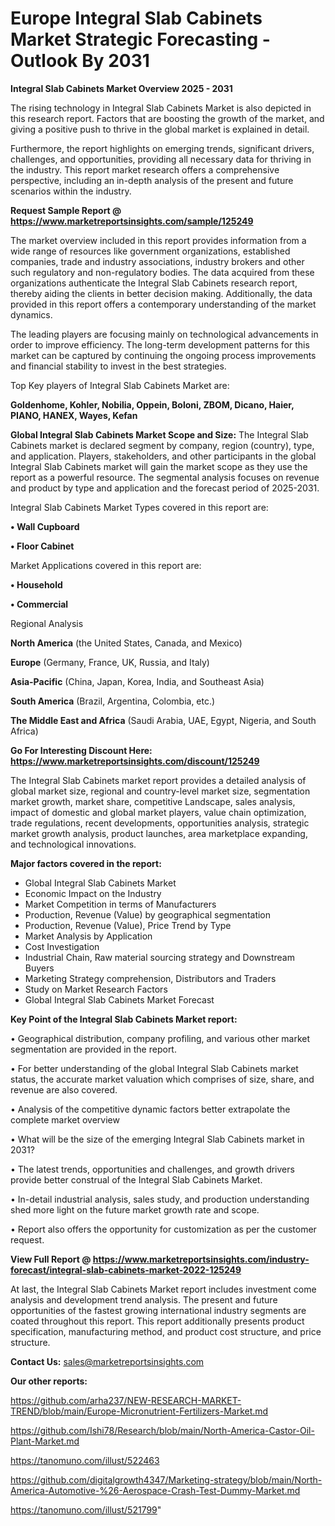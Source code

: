 # Europe Integral Slab Cabinets Market Strategic Forecasting - Outlook By 2031

<Strong> Integral Slab Cabinets Market Overview 2025 - 2031</strong>

The rising technology in Integral Slab Cabinets Market is also depicted in this research report. Factors that are boosting the growth of the market, and giving a positive push to thrive in the global market is explained in detail.

Furthermore, the report highlights on emerging trends, significant drivers, challenges, and opportunities, providing all necessary data for thriving in the industry. This report market research offers a comprehensive perspective, including an in-depth analysis of the present and future scenarios within the industry.

<strong>Request Sample Report @ <a href=https://www.marketreportsinsights.com/sample/125249>https://www.marketreportsinsights.com/sample/125249</a></strong>

The market overview included in this report provides information from a wide range of resources like government organizations, established companies, trade and industry associations, industry brokers and other such regulatory and non-regulatory bodies. The data acquired from these organizations authenticate the Integral Slab Cabinets research report, thereby aiding the clients in better decision making. Additionally, the data provided in this report offers a contemporary understanding of the market dynamics.

The leading players are focusing mainly on technological advancements in order to improve efficiency. The long-term development patterns for this market can be captured by continuing the ongoing process improvements and financial stability to invest in the best strategies.

Top Key players of Integral Slab Cabinets Market are:

<strong>Goldenhome, Kohler, Nobilia, Oppein, Boloni, ZBOM, Dicano, Haier, PIANO, HANEX, Wayes, Kefan</strong>

<strong><b>Global Integral Slab Cabinets Market Scope and Size:</b></strong>
The Integral Slab Cabinets market is declared segment by company, region (country), type, and application. Players, stakeholders, and other participants in the global Integral Slab Cabinets market will gain the market scope as they use the report as a powerful resource. The segmental analysis focuses on revenue and product by type and application and the forecast period of 2025-2031.

Integral Slab Cabinets Market Types covered in this report are:

<strong>• Wall Cupboard

• Floor Cabinet</strong>

Market Applications covered in this report are:

<strong>• Household

• Commercial</strong> 

Regional Analysis

<strong>North America</strong> (the United States, Canada, and Mexico)

<strong>Europe</strong> (Germany, France, UK, Russia, and Italy)

<strong>Asia-Pacific</strong> (China, Japan, Korea, India, and Southeast Asia)

<strong>South America</strong> (Brazil, Argentina, Colombia, etc.)

<strong>The Middle East and Africa</strong> (Saudi Arabia, UAE, Egypt, Nigeria, and South Africa)

<strong>Go For Interesting Discount Here: <a href=https://www.marketreportsinsights.com/discount/125249>https://www.marketreportsinsights.com/discount/125249</a></strong>

The Integral Slab Cabinets market report provides a detailed analysis of global market size, regional and country-level market size, segmentation market growth, market share, competitive Landscape, sales analysis, impact of domestic and global market players, value chain optimization, trade regulations, recent developments, opportunities analysis, strategic market growth analysis, product launches, area marketplace expanding, and technological innovations.

<strong><b>Major factors covered in the report:</b></strong>
<ul>
  <li>Global Integral Slab Cabinets Market </li>
  <li>Economic Impact on the Industry</li>
  <li>Market Competition in terms of Manufacturers</li>
  <li>Production, Revenue (Value) by geographical segmentation</li>
  <li>Production, Revenue (Value), Price Trend by Type</li>
  <li>Market Analysis by Application</li>
  <li>Cost Investigation</li>
  <li>Industrial Chain, Raw material sourcing strategy and Downstream Buyers</li>
  <li>Marketing Strategy comprehension, Distributors and Traders</li>
  <li>Study on Market Research Factors</li>
  <li>Global Integral Slab Cabinets Market Forecast</li>
</ul>

<strong><b>Key Point of the Integral Slab Cabinets Market report:</b></strong>

• Geographical distribution, company profiling, and various other market segmentation are provided in the report.

• For better understanding of the global Integral Slab Cabinets market status, the accurate market valuation which comprises of size, share, and revenue are also covered.

• Analysis of the competitive dynamic factors better extrapolate the complete market overview

• What will be the size of the emerging Integral Slab Cabinets market in 2031?

• The latest trends, opportunities and challenges, and growth drivers provide better construal of the Integral Slab Cabinets Market.

• In-detail industrial analysis, sales study, and production understanding shed more light on the future market growth rate and scope.

• Report also offers the opportunity for customization as per the customer request.

<strong><b>View Full Report @ <a href=https://www.marketreportsinsights.com/industry-forecast/integral-slab-cabinets-market-2022-125249>https://www.marketreportsinsights.com/industry-forecast/integral-slab-cabinets-market-2022-125249</a></b></strong>


At last, the Integral Slab Cabinets Market report includes investment come analysis and development trend analysis. The present and future opportunities of the fastest growing international industry segments are coated throughout this report. This report additionally presents product specification, manufacturing method, and product cost structure, and price structure.

<strong>Contact Us:</strong>
sales@marketreportsinsights.com

<strong>Our other reports:</strong>

<a href=https://github.com/arha237/NEW-RESEARCH-MARKET-TREND/blob/main/Europe-Micronutrient-Fertilizers-Market.md>https://github.com/arha237/NEW-RESEARCH-MARKET-TREND/blob/main/Europe-Micronutrient-Fertilizers-Market.md</a>

<a href=https://github.com/Ishi78/Research/blob/main/North-America-Castor-Oil-Plant-Market.md>https://github.com/Ishi78/Research/blob/main/North-America-Castor-Oil-Plant-Market.md</a>

<a href=https://tanomuno.com/illust/522463>https://tanomuno.com/illust/522463</a>

<a href=https://github.com/digitalgrowth4347/Marketing-strategy/blob/main/North-America-Automotive-%26-Aerospace-Crash-Test-Dummy-Market.md>https://github.com/digitalgrowth4347/Marketing-strategy/blob/main/North-America-Automotive-%26-Aerospace-Crash-Test-Dummy-Market.md</a>

<a href=https://tanomuno.com/illust/521799>https://tanomuno.com/illust/521799</a>"
